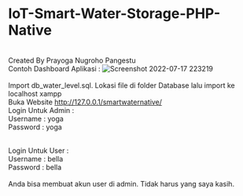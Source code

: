 # IoT-Smart-Water-Storage-PHP-Native
<br> Created By Prayoga Nugroho Pangestu
<br> Contoh Dashboard Aplikasi :
![Screenshot 2022-07-17 223219](https://user-images.githubusercontent.com/34431995/183299646-01c5ea68-da3f-4835-a5b8-3a27c9cfdf4f.png)
<br>
<br> Import db_water_level.sql. Lokasi file di folder Database lalu import ke localhost xampp
<br> Buka Website http://127.0.0.1/smartwaternative/
<br> Login Untuk Admin :
<br> Username : yoga
<br> Password : yoga

<br> Login Untuk User :
<br> Username : bella
<br> Password : bella
<br>
<br>Anda bisa membuat akun user di admin. Tidak harus yang saya kasih.

